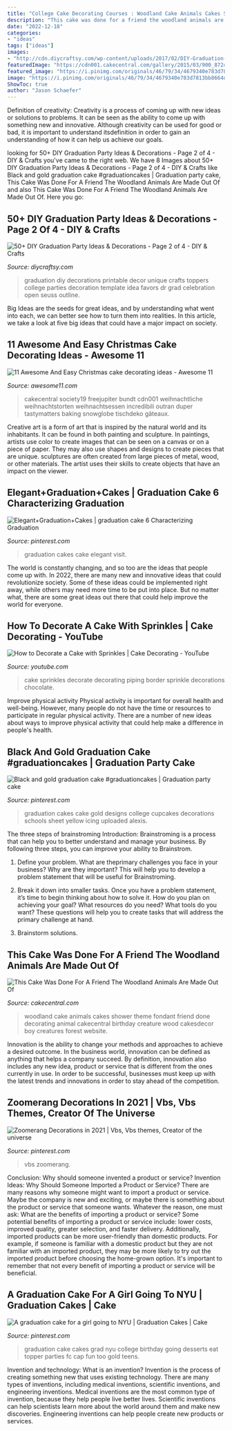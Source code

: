 ```yaml
---
title: "College Cake Decorating Courses : Woodland Cake Animals Cakes Shower Theme Fondant Friend Done Decorating Animal Cakecentral Birthday Creature Wood Cakesdecor Boy Creatures Forest Website"
description: "This cake was done for a friend the woodland animals are made out of"
date: "2022-12-18"
categories:
- "ideas"
tags: ["ideas"]
images:
- "http://cdn.diycraftsy.com/wp-content/uploads/2017/02/DIY-Graduation-Party-Printable-Toppers.jpg"
featuredImage: "https://cdn001.cakecentral.com/gallery/2015/03/900_872440j7wG_this-cake-was-done-for-a-friend-the-woodland-animals-are-made-out-of-fondant.jpg"
featured_image: "https://i.pinimg.com/originals/46/79/34/4679340e783d7813bb8664dbf1f50580.jpg"
image: "https://i.pinimg.com/originals/46/79/34/4679340e783d7813bb8664dbf1f50580.jpg"
ShowToc: true
author: "Jason Schaefer"
---
```



Definition of creativity:
Creativity is a process of coming up with new ideas or solutions to problems. It can be seen as the ability to come up with something new and innovative. Although creativity can be used for good or bad, it is important to understand itsdefinition in order to gain an understanding of how it can help us achieve our goals.

	

		
looking for 50+ DIY Graduation Party Ideas &amp; Decorations - Page 2 of 4 - DIY &amp; Crafts you've came to the right web. We have 8 Images about 50+ DIY Graduation Party Ideas &amp; Decorations - Page 2 of 4 - DIY &amp; Crafts like Black and gold graduation cake #graduationcakes | Graduation party cake, This Cake Was Done For A Friend The Woodland Animals Are Made Out Of and also This Cake Was Done For A Friend The Woodland Animals Are Made Out Of. Here you go:
		
    
## 50+ DIY Graduation Party Ideas &amp; Decorations - Page 2 Of 4 - DIY &amp; Crafts

<img loading=lazy src="http://cdn.diycraftsy.com/wp-content/uploads/2017/02/DIY-Graduation-Party-Printable-Toppers.jpg" onerror="this.onerror=null;this.src='https://tse1.mm.bing.net/th?id=OIP.z2QXR1vWIVX4TcDVH11QcAHaUk&amp;pid=15.1';" alt="50+ DIY Graduation Party Ideas &amp; Decorations - Page 2 of 4 - DIY &amp; Crafts">

_Source: diycraftsy.com_

>graduation diy decorations printable decor unique crafts toppers college parties decoration template idea favors dr grad celebration open seuss outline. 

	

Big Ideas are the seeds for great ideas, and by understanding what went into each, we can better see how to turn them into realities. In this article, we take a look at five big ideas that could have a major impact on society.

    
## 11 Awesome And Easy Christmas Cake Decorating Ideas - Awesome 11

<img loading=lazy src="https://www.awesome11.com/wp-content/uploads/2016/11/cutest-Christmas-cake-idea.jpg" onerror="this.onerror=null;this.src='https://tse2.mm.bing.net/th?id=OIP.QaGIMwtnxjtsyTfUkLEKigHaJ4&amp;pid=15.1';" alt="11 Awesome And Easy Christmas cake decorating ideas - Awesome 11">

_Source: awesome11.com_

>cakecentral society19 freejupiter bundt cdn001 weihnachtliche weihnachtstorten weihnachtsessen incredibili outran duper tastymatters baking snowglobe tischdeko gâteaux. 

	

Creative art is a form of art that is inspired by the natural world and its inhabitants. It can be found in both painting and sculpture. In paintings, artists use color to create images that can be seen on a canvas or on a piece of paper. They may also use shapes and designs to create pieces that are unique. sculptures are often created from large pieces of metal, wood, or other materials. The artist uses their skills to create objects that have an impact on the viewer.

    
## Elegant+Graduation+Cakes | Graduation Cake 6 Characterizing Graduation

<img loading=lazy src="https://i.pinimg.com/originals/bd/9b/d3/bd9bd329dcb3945d372f63fb77c62c90.jpg" onerror="this.onerror=null;this.src='https://tse4.mm.bing.net/th?id=OIP.KNzf0c1StxQRXXn5XbqD6QAAAA&amp;pid=15.1';" alt="Elegant+Graduation+Cakes | graduation cake 6 Characterizing Graduation">

_Source: pinterest.com_

>graduation cakes cake elegant visit. 

	

The world is constantly changing, and so too are the ideas that people come up with. In 2022, there are many new and innovative ideas that could revolutionize society. Some of these ideas could be implemented right away, while others may need more time to be put into place. But no matter what, there are some great ideas out there that could help improve the world for everyone.

    
## How To Decorate A Cake With Sprinkles | Cake Decorating - YouTube

<img loading=lazy src="http://i1.ytimg.com/vi/-4OV3wynuqI/maxresdefault.jpg" onerror="this.onerror=null;this.src='https://tse3.mm.bing.net/th?id=OIP.GHtyQTemYUHjFJXu5jDgOAHaEK&amp;pid=15.1';" alt="How to Decorate a Cake with Sprinkles | Cake Decorating - YouTube">

_Source: youtube.com_

>cake sprinkles decorate decorating piping border sprinkle decorations chocolate. 

	

Improve physical activity
Physical activity is important for overall health and well-being. However, many people do not have the time or resources to participate in regular physical activity. There are a number of new ideas about ways to improve physical activity that could help make a difference in people's health.

    
## Black And Gold Graduation Cake #graduationcakes | Graduation Party Cake

<img loading=lazy src="https://i.pinimg.com/originals/46/79/34/4679340e783d7813bb8664dbf1f50580.jpg" onerror="this.onerror=null;this.src='https://tse3.mm.bing.net/th?id=OIP.jgHNO-6yvEb9pttAJ4S9iQHaJ4&amp;pid=15.1';" alt="Black and gold graduation cake #graduationcakes | Graduation party cake">

_Source: pinterest.com_

>graduation cakes cake gold designs college cupcakes decorations schools sheet yellow icing uploaded alexis. 

	

The three steps of brainstroming
Introduction:
Brainstroming is a process that can help you to better understand and manage your business. By following three steps, you can improve your ability to Brainstrom.

1. Define your problem. What are theprimary challenges you face in your business? Why are they important? This will help you to develop a problem statement that will be useful for Brainstroming.

2. Break it down into smaller tasks. Once you have a problem statement, it’s time to begin thinking about how to solve it. How do you plan on achieving your goal? What resources do you need? What tools do you want? These questions will help you to create tasks that will address the primary challenge at hand.

3. Brainstorm solutions.

    
## This Cake Was Done For A Friend The Woodland Animals Are Made Out Of

<img loading=lazy src="https://cdn001.cakecentral.com/gallery/2015/03/900_872440j7wG_this-cake-was-done-for-a-friend-the-woodland-animals-are-made-out-of-fondant.jpg" onerror="this.onerror=null;this.src='https://tse3.mm.bing.net/th?id=OIP.sapuQierPxJOAVgqSMmnvgHaLY&amp;pid=15.1';" alt="This Cake Was Done For A Friend The Woodland Animals Are Made Out Of">

_Source: cakecentral.com_

>woodland cake animals cakes shower theme fondant friend done decorating animal cakecentral birthday creature wood cakesdecor boy creatures forest website. 

	

Innovation is the ability to change your methods and approaches to achieve a desired outcome. In the business world, innovation can be defined as anything that helps a company succeed. By definition, innovation also includes any new idea, product or service that is different from the ones currently in use. In order to be successful, businesses must keep up with the latest trends and innovations in order to stay ahead of the competition.

    
## Zoomerang Decorations In 2021 | Vbs, Vbs Themes, Creator Of The Universe

<img loading=lazy src="https://i.pinimg.com/236x/fb/80/1d/fb801d60d92659fbeacc7b597031a86a.jpg?nii=t" onerror="this.onerror=null;this.src='https://tse3.mm.bing.net/th?id=OIP.cEBATXnBE8j7tDrsOCIGiwAAAA&amp;pid=15.1';" alt="Zoomerang Decorations in 2021 | Vbs, Vbs themes, Creator of the universe">

_Source: pinterest.com_

>vbs zoomerang. 

	

Conclusion: Why should someone invented a product or service?
Invention Ideas: Why Should Someone Imported a Product or Service?
There are many reasons why someone might want to import a product or service. Maybe the company is new and exciting, or maybe there is something about the product or service that someone wants. Whatever the reason, one must ask: What are the benefits of importing a product or service? 
Some potential benefits of importing a product or service include: lower costs, improved quality, greater selection, and faster delivery. Additionally, imported products can be more user-friendly than domestic products. For example, if someone is familiar with a domestic product but they are not familiar with an imported product, they may be more likely to try out the imported product before choosing the home-grown option. 
It's important to remember that not every benefit of importing a product or service will be beneficial.

    
## A Graduation Cake For A Girl Going To NYU | Graduation Cakes | Cake

<img loading=lazy src="https://i.pinimg.com/736x/67/fc/79/67fc790e115e344b63e9ce483c6c08d2--graduation--graduation-photos.jpg?b=t" onerror="this.onerror=null;this.src='https://tse4.mm.bing.net/th?id=OIP.kvZ1qJavhOmgfTmu9foM7gHaJ6&amp;pid=15.1';" alt="A graduation cake for a girl going to NYU | Graduation Cakes | Cake">

_Source: pinterest.com_

>graduation cake cakes grad nyu college birthday going desserts eat topper parties fc cap fun too gold teens. 

	

Invention and technology: What is an invention?
Invention is the process of creating something new that uses existing technology. There are many types of inventions, including medical inventions, scientific inventions, and engineering inventions. Medical inventions are the most common type of invention, because they help people live better lives. Scientific inventions can help scientists learn more about the world around them and make new discoveries. Engineering inventions can help people create new products or services.

